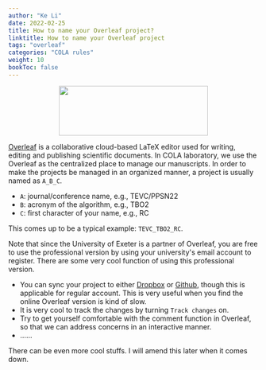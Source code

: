 ```yaml
---
author: "Ke Li"
date: 2022-02-25
title: How to name your Overleaf project?
linktitle: How to name your Overleaf project
tags: "overleaf"
categories: "COLA rules"
weight: 10
bookToc: false
---
```


<div class="item1" style="text-align:center">
    <img src="/media/overleaf.jpeg" width="300px", height="100px", class="center">
</div>

[Overleaf](https://overleaf.com/) is a collaborative cloud-based LaTeX editor used for writing, editing and publishing scientific documents. In COLA laboratory, we use the Overleaf as the centralized place to manage our manuscripts. In order to make the projects be managed in an organized manner, a project is usually named as ``A_B_C``.
- ``A``: journal/conference name, e.g., TEVC/PPSN22
- ``B``: acronym of the algorithm, e.g., TBO2
- ``C``: first character of your name, e.g., RC

This comes up to be a typical example: ``TEVC_TBO2_RC``.

Note that since the University of Exeter is a partner of Overleaf, you are free to use the professional version by using your university's email account to register. There are some very cool function of using this professional version.
- You can sync your project to either [Dropbox](www.dropbox.com) or [Github](www.github.com), though this is applicable for regular account. This is very useful when you find the online Overleaf version is kind of slow.
- It is very cool to track the changes by turning ``Track changes`` on.
- Try to get yourself comfortable with the comment function in Overleaf, so that we can address concerns in an interactive manner.
- ......

There can be even more cool stuffs. I will amend this later when it comes down.
